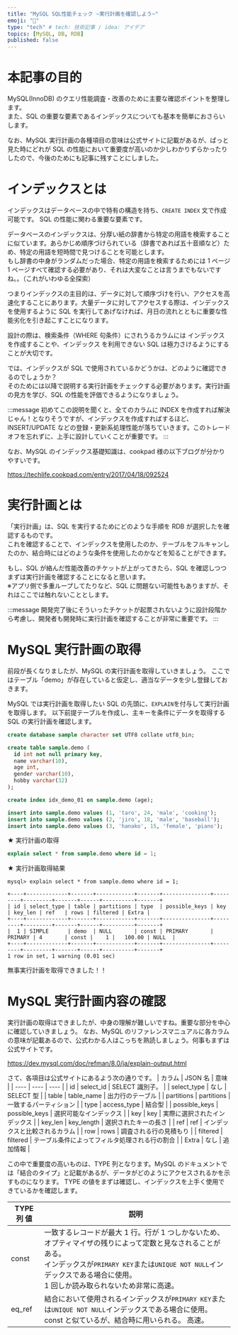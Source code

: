 ```yaml
---
title: "MySQL SQL性能チェック ~実行計画を確認しよう~"
emoji: "🐙"
type: "tech" # tech: 技術記事 / idea: アイデア
topics: [MySQL, DB, RDB]
published: false
---
```


# 本記事の目的

MySQL(InnoDB) のクエリ性能調査・改善のために主要な確認ポイントを整理します。  
また、SQL の重要な要素であるインデックスについても基本を簡単におさらいします。

なお、MySQL 実行計画の各種項目の意味は公式サイトに記載があるが、ぱっと見た時にどれが SQL の性能において重要度が高いのか少しわかりずらかったりしたので、今後のためにも記事に残すことにしました。

# インデックスとは

インデックスはデータベースの中で特有の構造を持ち、`CREATE INDEX` 文で作成可能です。
SQL の性能に関わる重要な要素です。

データベースのインデックスは、分厚い紙の辞書から特定の用語を検索することに似ています。あらかじめ順序づけられている（辞書であれば五十音順など）ため、特定の用語を短時間で見つけることを可能とします。  
もし辞書の中身がランダムだった場合、特定の用語を検索するためには 1 ページ 1 ページすべて確認する必要があり、それは大変なことは言うまでもないですね。。（これがいわゆる全探索）

つまりインデックスの主目的は、データに対して順序づけを行い、アクセスを高速化することにあります。大量データに対してアクセスする際は、インデックスを使用するように SQL を実行してあげなければ、月日の流れとともに重要な性能劣化を引き起こすことになります。

設計の際は、検索条件（WHERE 句条件）にされうるカラムには インデックス を作成することや、インデックス を利用できない SQL は極力さけるようにすることが大切です。

では、インデックスが SQL で使用されているかどうかは、どのように確認できるのでしょうか？  
そのためには以降で説明する実行計画をチェックする必要があります。実行計画の見方を学び、SQL の性能を評価できるようになりましょう。

:::message
初めてこの説明を聞くと、全てのカラムに INDEX を作成すれば解決じゃん！となりそうですが、インデックスを作成すればするほど、INSERT/UPDATE などの登録・更新系処理性能が落ちていきます。このトレードオフを忘れずに、上手に設計していくことが重要です。
:::

なお、MySQL のインデックス基礎知識は、cookpad 様の以下ブログが分かりやすいです。

https://techlife.cookpad.com/entry/2017/04/18/092524

# 実行計画とは

「実行計画」は、SQL を実行するためにどのような手順を RDB が選択したを確認するものです。  
これを確認することで、インデックスを使用したのか、テーブルをフルキャンしたのか、結合時にはどのような条件を使用したのかなどを知ることができます。

もし、SQL が絡んだ性能改善のチケットが上がってきたら、SQL を確認しつつまずは実行計画を確認することになると思います。  
※アプリ側で多重ループしてたりなど、SQL に問題ない可能性もありますが、それはここでは触れないこととします。

:::message
開発完了後にそういったチケットが起票されないように設計段階から考慮し、開発者も開発時に実行計画を確認することが非常に重要です。
:::

# MySQL 実行計画の取得

前段が長くなりましたが、MySQL の実行計画を取得していきましょう。
ここではテーブル「demo」が存在していると仮定し、適当なデータを少し登録しておきます。

MySQL では実行計画を取得したい SQL の先頭に、`EXPLAIN`を付与して実行計画を取得します。
以下前提テーブルを作成し、主キーを条件にデータを取得する SQL の実行計画を確認します。

```sql
create database sample character set UTF8 collate utf8_bin;

create table sample.demo (
  id int not null primary key,
  name varchar(10),
  age int,
  gender varchar(10),
  hobby varchar(32)
);

create index idx_demo_01 on sample.demo (age);

insert into sample.demo values (1, 'taro', 24, 'male', 'cooking');
insert into sample.demo values (2, 'jiro', 18, 'male', 'baseball');
insert into sample.demo values (3, 'hanako', 15, 'female', 'piano');
```

★ 実行計画の取得

```sql
explain select * from sample.demo where id = 1;
```

★ 実行計画取得結果

```
mysql> explain select * from sample.demo where id = 1;

+----+-------------+-------+------------+-------+---------------+---------+---------+-------+------+----------+-------+
| id | select_type | table | partitions | type  | possible_keys | key     | key_len | ref   | rows | filtered | Extra |
+----+-------------+-------+------------+-------+---------------+---------+---------+-------+------+----------+-------+
|  1 | SIMPLE      | demo  | NULL       | const | PRIMARY       | PRIMARY | 4       | const |    1 |   100.00 | NULL  |
+----+-------------+-------+------------+-------+---------------+---------+---------+-------+------+----------+-------+
1 row in set, 1 warning (0.01 sec)
```

無事実行計画を取得できました！！

# MySQL 実行計画内容の確認

実行計画の取得はできましたが、中身の理解が難しいですね。重要な部分を中心に確認していきましょう。
なお、MySQL のリファレンスマニュアルに各カラムの意味が記載あるので、公式わかる人はこっちを熟読しましょう。何事もまずは公式サイトです。

https://dev.mysql.com/doc/refman/8.0/ja/explain-output.html

さて、各項目は公式サイトにあるよう次の通りです。
| カラム | JSON 名 | 意味 |
| ---- | ---- | ---- |
| id | select_id | SELECT 識別子。 |
| select_type | なし | SELECT 型 |
| table | table_name | 出力行のテーブル |
| partitions | partitions | 一致するパーティション |
| type | access_type | 結合型 |
| possible_keys | possible_keys | 選択可能なインデックス |
| key | key | 実際に選択されたインデックス |
| key_len | key_length | 選択されたキーの長さ |
| ref | ref | インデックスと比較されるカラム |
| row | rows | 調査される行の見積もり |
| filtered | filtered | テーブル条件によってフィルタ処理される行の割合 |
| Extra | なし | 追加情報 |

この中で重要度の高いものは、TYPE 列となります。MySQL のドキュメントでは「結合のタイプ」と記載があるが、データがどのようにアクセスされるかを示すものになります。
TYPE の値をまずは確認し、インデックスを上手く使用できているかを確認します。

| TYPE 列 値 | 説明                                                                                                                                                                                                                                        |
| ---------- | ------------------------------------------------------------------------------------------------------------------------------------------------------------------------------------------------------------------------------------------- |
| const      | 一致するレコードが最大 1 行。行が 1 つしかないため、オプティマイザの残りによって定数と見なされることがある。<br> インデックスが`PRIMARY KEY`または`UNIQUE NOT NULL`インデックスである場合に使用。<br>1 回しか読み取られないため非常に高速。 |
| eq_ref     | 結合において使用されるインデックスが`PRIMARY KEY`または`UNIQUE NOT NULL`インデックスである場合に使用。const と似ているが、結合時に用いられる。 高速。                                                                                       |
